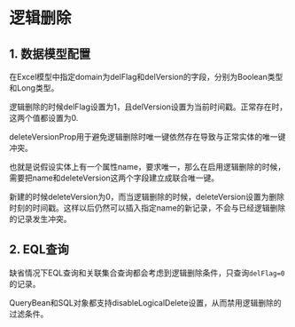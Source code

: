 # 逻辑删除

## 1. 数据模型配置
在Excel模型中指定domain为delFlag和delVersion的字段，分别为Boolean类型和Long类型。

逻辑删除的时候delFlag设置为1，且delVersion设置为当前时间戳。正常存在时，这两个值都设置为0.

deleteVersionProp用于避免逻辑删除时唯一键依然存在导致与正常实体的唯一键冲突。

也就是说假设实体上有一个属性name，要求唯一，那么在启用逻辑删除的时候，需要把name和deleteVersion这两个字段建立成联合唯一键。

新建的时候deleteVersion为0，而当逻辑删除的时候，deleteVersion设置为删除时刻的时间戳。这样以后仍然可以插入指定name的新记录，不会与已经逻辑删除的记录发生冲突。

## 2. EQL查询
缺省情况下EQL查询和关联集合查询都会考虑到逻辑删除条件，只查询`delFlag=0`的记录。

QueryBean和SQL对象都支持disableLogicalDelete设置，从而禁用逻辑删除的过滤条件。
